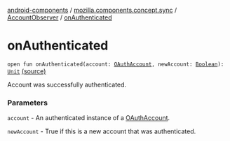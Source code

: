 [android-components](../../index.md) / [mozilla.components.concept.sync](../index.md) / [AccountObserver](index.md) / [onAuthenticated](./on-authenticated.md)

# onAuthenticated

`open fun onAuthenticated(account: `[`OAuthAccount`](../-o-auth-account/index.md)`, newAccount: `[`Boolean`](https://kotlinlang.org/api/latest/jvm/stdlib/kotlin/-boolean/index.html)`): `[`Unit`](https://kotlinlang.org/api/latest/jvm/stdlib/kotlin/-unit/index.html) [(source)](https://github.com/mozilla-mobile/android-components/blob/master/components/concept/sync/src/main/java/mozilla/components/concept/sync/OAuthAccount.kt#L66)

Account was successfully authenticated.

### Parameters

`account` - An authenticated instance of a [OAuthAccount](../-o-auth-account/index.md).

`newAccount` - True if this is a new account that was authenticated.